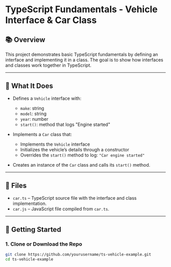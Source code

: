 # TypeScript Fundamentals - Vehicle Interface & Car Class

## 📚 Overview

This project demonstrates basic TypeScript fundamentals by defining an interface and implementing it in a class. The goal is to show how interfaces and classes work together in TypeScript.

---

## 🚗 What It Does

- Defines a `Vehicle` interface with:
  - `make`: string
  - `model`: string
  - `year`: number
  - `start()`: method that logs "Engine started"

- Implements a `Car` class that:
  - Implements the `Vehicle` interface
  - Initializes the vehicle’s details through a constructor
  - Overrides the `start()` method to log: `"Car engine started"`

- Creates an instance of the `Car` class and calls its `start()` method.

---

## 📁 Files

- `car.ts` – TypeScript source file with the interface and class implementation.
- `car.js` – JavaScript file compiled from `car.ts`.

---

## 🚀 Getting Started

### 1. Clone or Download the Repo

```bash
git clone https://github.com/yourusername/ts-vehicle-example.git
cd ts-vehicle-example
